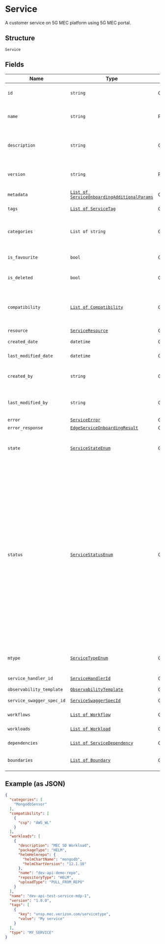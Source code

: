
# Service

A customer service on 5G MEC platform using 5G MEC portal.

## Structure

`Service`

## Fields

| Name | Type | Tags | Description |
|  --- | --- | --- | --- |
| `id` | `string` | Optional | system generated unique UUID.<br>**Constraints**: *Maximum Length*: `64`, *Pattern*: `^[a-zA-Z0-9\-_]+$` |
| `name` | `string` | Required | Name of the service needs to be deployed<br>**Constraints**: *Maximum Length*: `64`, *Pattern*: `^[a-zA-Z0-9\-_]+$` |
| `description` | `string` | Optional | Description of the service needs to be deployed<br>**Constraints**: *Maximum Length*: `500`, *Pattern*: `(^[a-zA-Z0-9?$@#()\[\]'!,+\-=_:.&*%\s*]+$)\|(^\s*$)` |
| `version` | `string` | Required | Version of the service needs to be deployed<br>**Constraints**: *Maximum Length*: `10`, *Pattern*: `^[0-9\.]+$` |
| `metadata` | [`List of ServiceOnboardingAdditionalParams`](../../doc/models/service-onboarding-additional-params.md) | Optional | Properties are metadata attributes.<br>**Constraints**: *Maximum Items*: `2048` |
| `tags` | [`List of ServiceTag`](../../doc/models/service-tag.md) | Optional | List of serviceTags.<br>**Constraints**: *Maximum Items*: `2048` |
| `categories` | `List of string` | Optional | Can be any name just to define it under a category.<br>**Constraints**: *Maximum Items*: `10000`, *Maximum Length*: `500`, *Pattern*: `^[a-zA-Z0-9?$@#()\[\]'!,+\-=_:.&*%\s]+$` |
| `is_favourite` | `bool` | Optional | Boolean value to set/unset the service as favorite.<br>**Default**: `False` |
| `is_deleted` | `bool` | Optional | Boolean to support soft delete of a version of a service.<br>**Default**: `False` |
| `compatibility` | [`List of Compatibility`](../../doc/models/compatibility.md) | Optional | Compatibility would have the attribute csp which is Cloud service provider ex: AWS_PUBLIC_CLOUD, AWS_WL, AWS_OUTPOST, AZURE_EDGE, AZURE_PUBLIC_CLOUD.<br>**Constraints**: *Maximum Items*: `2048` |
| `resource` | [`ServiceResource`](../../doc/models/service-resource.md) | Optional | Resource of the service. |
| `created_date` | `datetime` | Optional | Auto Derived Time of creation. Part of response only |
| `last_modified_date` | `datetime` | Optional | Last modified time. Part of response only |
| `created_by` | `string` | Optional | User who created the service. Part of response only<br>**Constraints**: *Maximum Length*: `100`, *Pattern*: `^[a-zA-Z0-9\-_]+$` |
| `last_modified_by` | `string` | Optional | User who last modified the service. Part of response only<br>**Constraints**: *Maximum Length*: `100`, *Pattern*: `^[a-zA-Z0-9\-_]+$` |
| `error` | [`ServiceError`](../../doc/models/service-error.md) | Optional | Errors related to service. |
| `error_response` | [`EdgeServiceOnboardingResult`](../../doc/models/edge-service-onboarding-result.md) | Optional | ErrorResponse attribute of a service. |
| `state` | [`ServiceStateEnum`](../../doc/models/service-state-enum.md) | Optional | Can have any value as - DRAFT, DESIGN, TESTING, PUBLISH, CERTIFY, READY_TO_USE, DEPRECATE, DELETED.<br>**Constraints**: *Maximum Length*: `100`, *Pattern*: `^[a-zA-Z0-9-_.]+$` |
| `status` | [`ServiceStatusEnum`](../../doc/models/service-status-enum.md) | Optional | Can have any value as - DRAFT_INPROGRESS, DRAFT_COMPLETE, DESIGN_INPROGRESS, DESIGN_FAILED, DESIGN_COMPLETED, VALIDATION_INPROGRESS,  VALIDATION_FAILED, VALIDATION_COMPLETED, TESTING_INPROGRESS, TESTING_FAILED, TESTING_COMPLETED, READY_TO_USE_INPROGRESS, READY_TO_USE_FAILED, READY_TO_USE_COMPLETED, READY_TO_PRIVATE_USE_INPROGRESS, READY_TO_PRIVATE_USE_FAILED, READY_TO_PRIVATE_USE_COMPLETED,  PUBLISH_INPROGRESS,  PUBLISH_FAILED,  PUBLISH_COMPLETED,  CERTIFY_INPROGRESS,  CERTIFY_FAILED, CERTIFY_COMPLETED, DEPRECATE_INPROGRESS,  DEPRECATE_FAILED, DEPRECATE_COMPLETED, MARKDELETE_INPROGRESS, MARKDELETE_FAILED, MARKDELETE_COMPLETED. |
| `mtype` | [`ServiceTypeEnum`](../../doc/models/service-type-enum.md) | Optional | Service Type. Ex: Installation, Operations, Custom.<br>**Constraints**: *Maximum Length*: `100`, *Pattern*: `^[a-zA-Z0-9-_.]+$` |
| `service_handler_id` | [`ServiceHandlerId`](../../doc/models/service-handler-id.md) | Optional | Auto generated Id of serviceHandlerId created. |
| `observability_template` | [`ObservabilityTemplate`](../../doc/models/observability-template.md) | Optional | Attribute of service |
| `service_swagger_spec_id` | [`ServiceSwaggerSpecId`](../../doc/models/service-swagger-spec-id.md) | Optional | Auto generated Id of service handler swagger spec file uploaded. |
| `workflows` | [`List of Workflow`](../../doc/models/workflow.md) | Optional | workflow attribute of a service.<br>**Constraints**: *Maximum Items*: `8192` |
| `workloads` | [`List of Workload`](../../doc/models/workload.md) | Optional | workload attribute of a service.<br>**Constraints**: *Maximum Items*: `2048` |
| `dependencies` | [`List of ServiceDependency`](../../doc/models/service-dependency.md) | Optional | Dependencies of the service.<br>**Constraints**: *Maximum Items*: `2048` |
| `boundaries` | [`List of Boundary`](../../doc/models/boundary.md) | Optional | Boundaries would have attributes csp, region and zoneId.<br>**Constraints**: *Maximum Items*: `10000` |

## Example (as JSON)

```json
{
  "categories": [
    "MongodbSensor"
  ],
  "compatibility": [
    {
      "csp": "AWS_WL"
    }
  ],
  "workloads": [
    {
      "description": "MEC SD Workload",
      "packageType": "HELM",
      "helmHelmrepo": {
        "helmChartName": "mongodb",
        "helmChartVersion": "12.1.10"
      },
      "name": "dev-api-demo-repo",
      "repositoryType": "HELM",
      "uploadType": "PULL_FROM_REPO"
    }
  ],
  "name": "dev-api-test-service-mdp-1",
  "version": "1.0.0",
  "tags": [
    {
      "key": "vnsp.mec.verizon.com/servicetype",
      "value": "My service"
    }
  ],
  "type": "MY_SERVICE"
}
```

